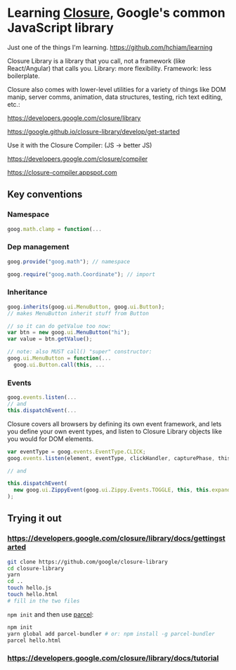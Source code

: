 # Learning [Closure](https://github.com/google/closure-library), Google's common JavaScript library

Just one of the things I'm learning. <https://github.com/hchiam/learning>

Closure Library is a library that you call, not a framework (like React/Angular) that calls you. Library: more flexibility. Framework: less boilerplate.

Closure also comes with lower-level utilities for a variety of things like DOM manip, server comms, animation, data structures, testing, rich text editing, etc.:

<https://developers.google.com/closure/library>

<https://google.github.io/closure-library/develop/get-started>

Use it with the Closure Compiler: (JS -> better JS)

<https://developers.google.com/closure/compiler>

<https://closure-compiler.appspot.com>

## Key conventions

### Namespace

```js
goog.math.clamp = function(...
```

### Dep management

```js
goog.provide("goog.math"); // namespace

goog.require("goog.math.Coordinate"); // import
```

### Inheritance

```js
goog.inherits(goog.ui.MenuButton, goog.ui.Button);
// makes MenuButton inherit stuff from Button

// so it can do getValue too now:
var btn = new goog.ui.MenuButton("hi");
var value = btn.getValue();
```

```js
// note: also MUST call() "super" constructor:
goog.ui.MenuButton = function(...
  goog.ui.Button.call(this, ...
```

### Events

```js
goog.events.listen(...
// and
this.dispatchEvent(...
```

Closure covers all browsers by defining its own event framework, and lets you define your own event types, and listen to Closure Library objects like you would for DOM elements.

```js
var eventType = goog.events.EventType.CLICK;
goog.events.listen(element, eventType, clickHandler, capturePhase, thisObject);

// and

this.dispatchEvent(
  new goog.ui.ZippyEvent(goog.ui.Zippy.Events.TOGGLE, this, this.expanded_)
);
```

## Trying it out

### <https://developers.google.com/closure/library/docs/gettingstarted>

```bash
git clone https://github.com/google/closure-library
cd closure-library
yarn
cd ..
touch hello.js
touch hello.html
# fill in the two files
```

`npm init` and then use [parcel](https://github.com/hchiam/learning-parcel):

```bash
npm init
yarn global add parcel-bundler # or: npm install -g parcel-bundler
parcel hello.html
```

### <https://developers.google.com/closure/library/docs/tutorial>
